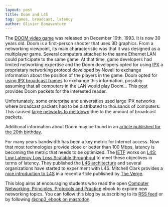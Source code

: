 ```yaml
---
layout: post
title: Doom and L4S
tag: games, broadcast, latency
author: Olivier Bonaventure
---
```


The [DOOM video game](https://en.wikipedia.org/wiki/Doom_(1993_video_game)) was released on December 10th, 1993. It is now 30 years old. Doom is a first-person shooter that uses 3D graphics. From a networking viewpoint, its main characteristic was that it was designed as a multiplayer game. Several computers attached to the same Ethernet LAN could participate to the same game. At that time, game developers had limited networking expertise and the Doom developers opted for using [IPX](https://en.wikipedia.org/wiki/Internetwork_Packet_Exchange) a proprietary networking protocol developed by Novell to exchange information about the position of the players in the game. Doom opted for [using IPX broadcast frames](https://doomwiki.org/wiki/Doom_networking_component) to exchange this information, possibly assuming that all computers in the LAN would play Doom... This [post](https://virtuallyfun.com/2013/10/25/doom-ipx-revisited/) provides Doom packets for the interested reader.

Unfortunately, some enterprise and universities used large IPX networks where broadcast packets had to be distributed to thousands of computers. This caused [large networks to meltdown](https://doom.fandom.com/wiki/Doom_in_workplaces) due to the amount of broadcast packets. 

Additional information about Doom may be found in an [article published for the 20th birthday](https://www.techspot.com/news/54974-20-years-of-doom-memories-by-john-romero-john-carmack.html).

For many years bandwidth has been a key metric for Internet access. Now that most technologies provide close or better than 100 Mbps, latency is becoming the metric that needs to be optimized. The [IETF](https://www.ietf.org) works on [L4S: Low Latency Low Loss Scalable throughput](https://datatracker.ietf.org/group/l4s/about/) to meet these objectives in terms of latency. They published the [L4S architecture](https://datatracker.ietf.org/doc/rfc9330/) and several organizations have started to experiment with L4S. Mitchell Clark provides a [nice introduction to L4S](https://www.theverge.com/23655762/l4s-internet-apple-comcast-latency-speed-bandwidth) in a recent article published by [The Verge](https://www.theverge.com).



This blog aims at encouraging students who read the open [Computer Networking: Principles, Protocols and Practice](https://www.computer-networking.info) ebook to explore new networking topics. You can follow this blog by subscribing to its [RSS feed](http://blog.computer-networking.info/feed.xml) or by following [@cnp3_ebook on mastodon](https://mastodon.acm.org/@cnp3_ebook). 